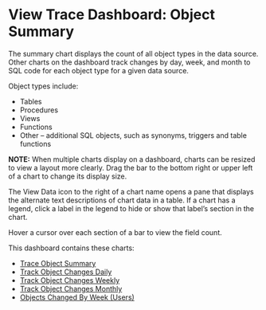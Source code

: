 # View Trace Dashboard: Object Summary

The summary chart displays the count of all object types in the data
source. Other charts on the dashboard track changes by day, week, and
month to SQL code for each object type for a given data source.

Object types include:

  - Tables
  - Procedures
  - Views
  - Functions
  - Other – additional SQL objects, such as synonyms, triggers and table
    functions

**NOTE:** When multiple charts display on a dashboard, charts can be
resized to view a layout more clearly. Drag the bar to the bottom right
or upper left of a chart to change its display size.

The View Data icon to the right of a chart name opens a pane that
displays the alternate text descriptions of chart data in a table. If a
chart has a legend, click a label in the legend to hide or show that
label’s section in the chart.

Hover a cursor over each section of a bar to view the field count.

This dashboard contains these charts:

  - [Trace Object Summary](Trace_Object_Summary.htm)
  - [Track Object Changes Daily](Trace_Object_Changes_Daily.htm)
  - [Track Object Changes Weekly](Trace_Object_Changes_Weekly.htm)
  - [Track Object Changes Monthly](Trace_Object_Changes_Monthly.htm)
  - [Objects Changed By Week
    (Users)](../Page_Desc/Objects%20Changed%20By%20Week%20\(Users\).htm)
